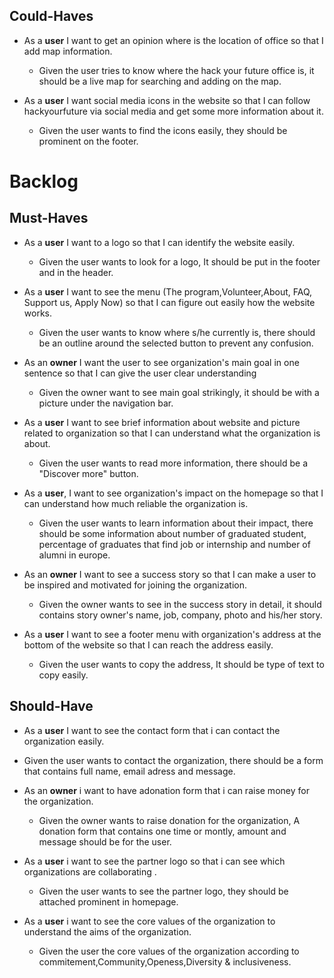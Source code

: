 
## Could-Haves

- As a **user** I want to get an opinion where is the location of office so that I add map information.

  - Given the user tries to know where the hack your future office is, it should be a live map for searching and adding on the map.
  
- As a **user** I want social media icons in the website so that I can follow hackyourfuture via social media and get some more information about it.

  - Given the user wants to find the icons easily, they should be prominent on the footer.

# Backlog

## Must-Haves

- As a **user** I want to a logo so that I can identify the website easily.

  - Given the user wants to look for a logo, It should be put in the footer and in the header.

- As a **user** I want to see the menu (The program,Volunteer,About, FAQ, Support us, Apply Now) so that I can figure out easily how the website works.

  - Given the user wants to know where s/he currently is, there should be an outline around the selected button to prevent any confusion.

- As an **owner** I want the user to see organization's main goal in one sentence so that I can give the user clear understanding
  
  - Given the owner want to see main goal strikingly, it should be with a picture  under the navigation bar.

- As a **user** I want to see brief information about website and picture related to organization so that I can understand what the organization is about.

  - Given the user wants to read more information, there should be a "Discover more" button.

- As a **user**, I want to see organization's impact on the homepage so that I can understand how much reliable the organization is.
  
  - Given the user wants to learn information about their impact, there should be some information about number of graduated student, percentage of graduates that find job or internship and number of alumni in europe.

- As an **owner** I want to see a success story so that I can make a user to be inspired and motivated for joining the organization.

  - Given the owner wants to see in the success story in detail, it should contains story owner's name, job, company, photo and his/her story.

- As a **user** I want to see a footer menu with organization's address at the bottom of the website so that I can reach the address easily.

  - Given the user wants to copy the address, It should be type of text to copy easily.

## Should-Have

 - As a **user** I want to see the contact form that i can contact the organization easily.

  - Given the user wants to contact the organization, there should be a form that contains full name, email adress and message.
    
- As an **owner** i want to have adonation form that i can raise money for the organization.

  - Given the owner wants to raise donation for the organization, A donation form that contains one time or montly, amount and message should be for the user.

- As a **user** i want to see the partner logo so that i can see which organizations are collaborating .

  - Given the user wants to see the partner logo, they should be attached prominent in homepage.
   
- As a **user** i want to see the core values of the organization to understand the aims of the organization.

  - Given the user the core values of the organization according to commitement,Community,Openess,Diversity & inclusiveness.
